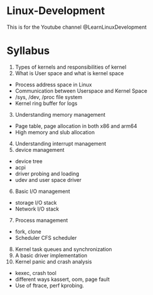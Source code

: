 # Linux-Development
This is for the Youtube channel  @LearnLinuxDevelopment
# Syllabus
1. Types of kernels and responsibilities of kernel
2. What is User space and what is kernel space
- Process address space in Linux
- Communication between Userspace and Kernel Space
- /sys, /dev, /proc file system
- Kernel ring buffer for logs
3. Understanding memory management
- Page table, page allocation in both x86 and arm64
- High memory and slub allocation
4. Understanding interrupt management
5. device management 
- device tree 
- acpi
- driver probing and loading
- udev and user space driver
6. Basic I/O management
- storage I/O stack
- Network I/O stack
7. Process management
- fork, clone
- Scheduler CFS scheduler
8. Kernel task queues and synchronization
9. A basic driver implementation
10. Kernel panic and crash analysis
- kexec, crash tool
- different ways kassert, oom, page fault
- Use of ftrace, perf kprobing.
